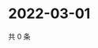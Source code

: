 # 2022-03-01

共 0 条

<!-- BEGIN WEIBO -->
<!-- 最后更新时间 Tue Mar 01 2022 04:13:13 GMT+0800 (China Standard Time) -->

<!-- END WEIBO -->
